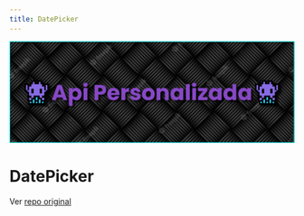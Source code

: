 ```yaml
---
title: DatePicker
---
```


![a](/images/banner.png)

# DatePicker
Ver [repo original](https://github.com/DJ-Raven/swing-datetime-picker)